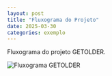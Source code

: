 ```yaml
---
layout: post
title: "Fluxograma do Projeto"
date: 2025-03-30
categories: exemplo
---
```


Fluxograma do projeto GETOLDER.

![Fluxograma GETOLDER](https://Kaylaneferreiraa.github.io/GETOLDER/fluxograma.png)
